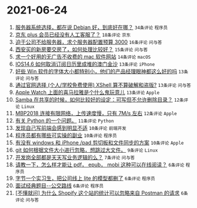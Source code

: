 # 2021-06-24

1. [服务器系统选择，都在说 Debian 好，到底好在哪？](https://www.v2ex.com/t/785459) `34条评论` `程序员`
1. [京东 plus 会员已经没有人工客服了？](https://www.v2ex.com/t/785483) `18条评论` `京东`
1. [迫于公司不给服务器，求个服务器配置预算 3000](https://www.v2ex.com/t/785493) `16条评论` `问与答`
1. [西安买的新房要交房了，如何处理比较好？](https://www.v2ex.com/t/785492) `15条评论` `问与答`
1. [求一个好用的无广告不收费的 mac 软件网站](https://www.v2ex.com/t/785495) `14条评论` `macOS`
1. [IOS14.6 如何取消订阅日历里成堆的澳门金沙](https://www.v2ex.com/t/785485) `13条评论` `iPhone`
1. [好些 Win 软件的字体大小都特别小，他们的产品经理眼神都这么好的吗](https://www.v2ex.com/t/785478) `13条评论` `问与答`
1. [通过官网选择 (个人/学校免费使用) XShell 算不算破解和盗版?](https://www.v2ex.com/t/785449) `13条评论` `问与答`
1. [Apple Watch 上面的喜马拉雅是个什么鬼玩意儿](https://www.v2ex.com/t/785444) `13条评论` `Apple`
1. [Samba 在共享的时候，如何比较好的设定：可写但不允许删除目录？](https://www.v2ex.com/t/785503) `12条评论` `Linux`
1. [MBP2018 连接有限网络，上传速度慢，只有 7M/s 左右](https://www.v2ex.com/t/785451) `12条评论` `Apple`
1. [有关 Python 的一个问题。](https://www.v2ex.com/t/785441) `11条评论` `Python`
1. [发现自己写前端会感到明显不适](https://www.v2ex.com/t/785506) `10条评论` `前端开发`
1. [程序员都有哪些可实操的副业](https://www.v2ex.com/t/785504) `10条评论` `程序员`
1. [有没有 windows 和 iPhone /pad 剪切板和文件同步的方案](https://www.v2ex.com/t/785447) `10条评论` `Apple`
1. [git 如何根据文件大小进行忽略，想跳过大文件。](https://www.v2ex.com/t/785482) `9条评论` `Linux`
1. [开发岗全部都是天天写业务逻辑的么？](https://www.v2ex.com/t/785507) `7条评论` `问与答`
1. [请教一下，怎么样才能让 pdf， epub， mobi 这种可以在线阅读？](https://www.v2ex.com/t/785502) `6条评论` `程序员`
1. [字节一个实习生，把公司线上 lite 的模型都删了](https://www.v2ex.com/t/785501) `6条评论` `程序员`
1. [面试经典题目--公交路线](https://www.v2ex.com/t/785455) `6条评论` `程序员`
1. [[不懂就问] 为什么 Shopify 这个站的统计可以忽略来自 Postman 的请求](https://www.v2ex.com/t/785452) `6条评论` `问与答`
